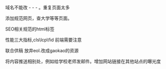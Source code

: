 域名不能改 - - - 。重复页面太多


添加规范网页，查大学等等页面。


SEO相关规范的html标签

性能三大指标,cls\lcp\fid 前端需要注意


联合供稿 放弃eol.改成gaokao的资源

将内容推送相别处，例如给学校老师发邮件。增加网站链接在其他站点的曝光度



